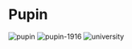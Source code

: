 # Pupin

![pupin](https://user-images.githubusercontent.com/94127220/143316065-d781c759-89f9-436c-bbc0-bf4f0e4a31bf.jpg)
![pupin-1916](https://user-images.githubusercontent.com/94127220/143316523-a254fbf4-b99a-436d-9e3a-6864e6543044.jpg)
![university](https://user-images.githubusercontent.com/94127220/143317057-5faa726e-e27e-4b2e-92b5-538c59a376c0.jpg)
